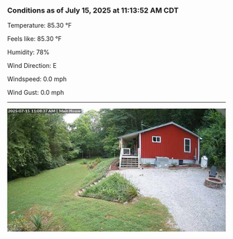 ### Conditions as of July 15, 2025 at 11:13:52 AM CDT 

Temperature: 85.30 &deg;F

Feels like: 85.30 &deg;F

Humidity: 78%

Wind Direction: E

Windspeed: 0.0 mph

Wind Gust: 0.0 mph

---

<img src="./images/latest.jpeg"/>


